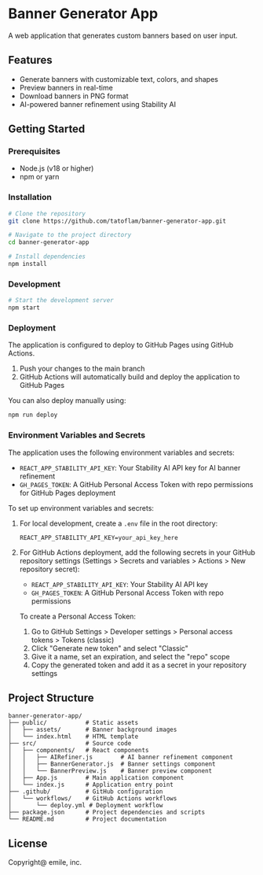 # Banner Generator App

A web application that generates custom banners based on user input.

## Features
- Generate banners with customizable text, colors, and shapes
- Preview banners in real-time
- Download banners in PNG format
- AI-powered banner refinement using Stability AI

## Getting Started

### Prerequisites
- Node.js (v18 or higher)
- npm or yarn

### Installation
```bash
# Clone the repository
git clone https://github.com/tatoflam/banner-generator-app.git

# Navigate to the project directory
cd banner-generator-app

# Install dependencies
npm install
```

### Development
```bash
# Start the development server
npm start
```

### Deployment
The application is configured to deploy to GitHub Pages using GitHub Actions.

1. Push your changes to the main branch
2. GitHub Actions will automatically build and deploy the application to GitHub Pages

You can also deploy manually using:
```bash
npm run deploy
```

### Environment Variables and Secrets
The application uses the following environment variables and secrets:

- `REACT_APP_STABILITY_API_KEY`: Your Stability AI API key for AI banner refinement
- `GH_PAGES_TOKEN`: A GitHub Personal Access Token with repo permissions for GitHub Pages deployment

To set up environment variables and secrets:

1. For local development, create a `.env` file in the root directory:
   ```
   REACT_APP_STABILITY_API_KEY=your_api_key_here
   ```

2. For GitHub Actions deployment, add the following secrets in your GitHub repository settings (Settings > Secrets and variables > Actions > New repository secret):
   - `REACT_APP_STABILITY_API_KEY`: Your Stability AI API key
   - `GH_PAGES_TOKEN`: A GitHub Personal Access Token with repo permissions
   
   To create a Personal Access Token:
   1. Go to GitHub Settings > Developer settings > Personal access tokens > Tokens (classic)
   2. Click "Generate new token" and select "Classic"
   3. Give it a name, set an expiration, and select the "repo" scope
   4. Copy the generated token and add it as a secret in your repository settings

## Project Structure
```
banner-generator-app/
├── public/           # Static assets
│   ├── assets/       # Banner background images
│   └── index.html    # HTML template
├── src/              # Source code
│   ├── components/   # React components
│   │   ├── AIRefiner.js        # AI banner refinement component
│   │   ├── BannerGenerator.js  # Banner settings component
│   │   └── BannerPreview.js    # Banner preview component
│   ├── App.js        # Main application component
│   └── index.js      # Application entry point
├── .github/          # GitHub configuration
│   └── workflows/    # GitHub Actions workflows
│       └── deploy.yml # Deployment workflow
├── package.json      # Project dependencies and scripts
└── README.md         # Project documentation
```

## License
Copyright@ emile, inc.
